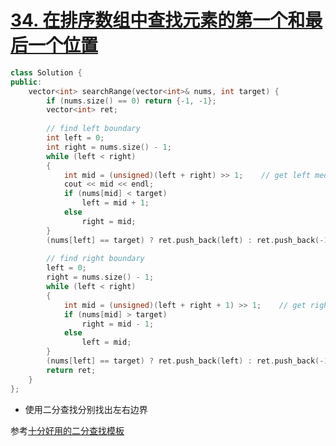 # [34. 在排序数组中查找元素的第一个和最后一个位置](https://leetcode-cn.com/problems/find-first-and-last-position-of-element-in-sorted-array/)

```cpp
class Solution {
public:
    vector<int> searchRange(vector<int>& nums, int target) {
        if (nums.size() == 0) return {-1, -1};
        vector<int> ret;
        
        // find left boundary
        int left = 0;
        int right = nums.size() - 1;
        while (left < right)
        {
            int mid = (unsigned)(left + right) >> 1;	// get left median
            cout << mid << endl;
            if (nums[mid] < target)
                left = mid + 1;
            else
                right = mid;
        }
        (nums[left] == target) ? ret.push_back(left) : ret.push_back(-1);
        
        // find right boundary
        left = 0;
        right = nums.size() - 1;
        while (left < right)
        {
            int mid = (unsigned)(left + right + 1) >> 1;	// get right median
            if (nums[mid] > target)
                right = mid - 1;
            else
                left = mid;
        }
        (nums[left] == target) ? ret.push_back(left) : ret.push_back(-1);
        return ret;
    }
};
```

- 使用二分查找分别找出左右边界

参考[十分好用的二分查找模板]( https://leetcode-cn.com/problems/search-insert-position/solution/te-bie-hao-yong-de-er-fen-cha-fa-fa-mo-ban-python-/ )

